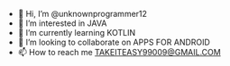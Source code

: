 - 👋 Hi, I’m @unknownprogrammer12
- 👀 I’m interested in JAVA
- 🌱 I’m currently learning KOTLIN
- 💞️ I’m looking to collaborate on APPS FOR ANDROID
- 📫 How to reach me TAKEITEASY99009@GMAIL.COM

<!---
unknownprogrammer12/unknownprogrammer12 is a ✨ special ✨ repository because its `README.md` (this file) appears on your GitHub profile.
You can click the Preview link to take a look at your changes.
--->
